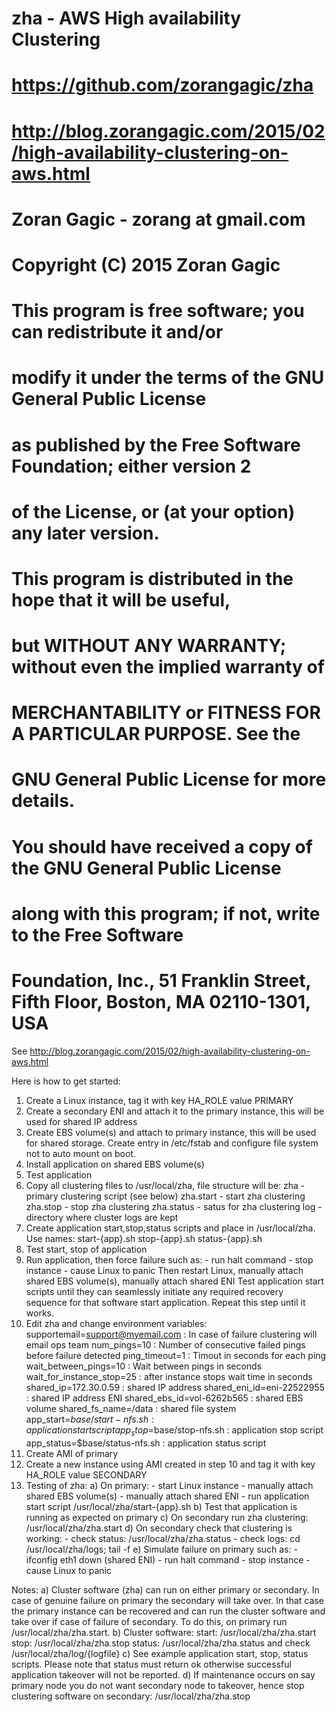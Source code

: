 # zha - AWS High availability Clustering
# https://github.com/zorangagic/zha
# http://blog.zorangagic.com/2015/02/high-availability-clustering-on-aws.html
#
# Zoran Gagic - zorang at gmail.com
#
# Copyright (C) 2015  Zoran Gagic

# This program is free software; you can redistribute it and/or
# modify it under the terms of the GNU General Public License
# as published by the Free Software Foundation; either version 2
# of the License, or (at your option) any later version.
#
# This program is distributed in the hope that it will be useful,
# but WITHOUT ANY WARRANTY; without even the implied warranty of
# MERCHANTABILITY or FITNESS FOR A PARTICULAR PURPOSE.  See the
# GNU General Public License for more details.
#
# You should have received a copy of the GNU General Public License
# along with this program; if not, write to the Free Software
# Foundation, Inc., 51 Franklin Street, Fifth Floor, Boston, MA  02110-1301, USA

See http://blog.zorangagic.com/2015/02/high-availability-clustering-on-aws.html

Here is how to get started:
1. Create a Linux instance, tag it with key HA_ROLE value PRIMARY
2. Create a secondary ENI and attach it to the primary instance, this will be used for shared IP address
3. Create EBS volume(s) and attach to primary instance, this will be used for shared storage. Create entry in /etc/fstab and configure file system not to auto mount on boot.
4. Install application on shared EBS volume(s)
5. Test application
6. Copy all clustering files to /usr/local/zha, file structure will be:
       zha - primary clustering script (see below)
       zha.start - start zha clustering
       zha.stop - stop zha clustering
       zha.status - satus for zha clustering
       log - directory where cluster logs are kept
7. Create application start,stop,status scripts and place in /usr/local/zha. Use names:
      start-{app}.sh
      stop-{app}.sh
      status-{app}.sh
8.  Test start, stop of application
9.  Run application, then force failure such as:
         - run halt command
         - stop instance
         - cause Linux to panic
     Then restart Linux, manually attach shared EBS volume(s), manually attach shared ENI
     Test application start scripts until they can seamlessly initiate any required recovery sequence for that software start application. Repeat this step until it works.
10. Edit zha and change environment variables:
         supportemail=support@myemail.com          : In case of failure clustering will email ops team
         num_pings=10                              : Number of consecutive failed pings before failure detected
         ping_timeout=1                            : Timout in seconds for each ping
         wait_between_pings=10                     : Wait between pings in seconds
         wait_for_instance_stop=25                 : after instance stops wait time in seconds
         shared_ip=172.30.0.59                     : shared IP address
         shared_eni_id=eni-22522955                : shared IP address ENI
         shared_ebs_id=vol-6262b565                : shared EBS volume
         shared_fs_name=/data                      : shared file system
         app_start=$base/start-nfs.sh              : application start script
         app_stop=$base/stop-nfs.sh                : application stop script
         app_status=$base/status-nfs.sh            : application status script
10. Create AMI of primary
11. Create a new instance using AMI created in step 10 and tag it with key HA_ROLE value SECONDARY
12. Testing of zha:
         a) On primary:
                  - start Linux instance
                  - manually attach shared EBS volume(s)
                  - manually attach shared ENI
                  - run application start script /usr/local/zha/start-{app}.sh
         b) Test that application is running as expected on primary
         c) On secondary run zha clustering: /usr/local/zha/zha.start
         d) On secondary check that clustering is working:
                  - check status:  /usr/local/zha/zha.status
                  - check logs: cd  /usr/local/zha/logs; tail -f <logfile>
         e) Simulate failure on primary such as:
                   - ifconfig eth1 down (shared ENI)
                   - run halt command
                   - stop instance
                   - cause Linux to panic

Notes:
a) Cluster software (zha) can run on either primary or secondary. In case of genuine failure on primary the secondary will take over. In that case the primary instance can be recovered and can run the cluster software and take over if case of failure of secondary. To do this, on primary run /usr/local/zha/zha.start.
b) Cluster software:
         start: /usr/local/zha/zha.start
         stop: /usr/local/zha/zha.stop
         status: /usr/local/zha/zha.status and check /usr/local/zha/log/{logfile}
c) See example application start, stop, status scripts. Please note that status must return ok otherwise successful application takeover will not be reported.
d) If maintenance occurs on say primary node you do not want secondary node to takeover, hence stop clustering software on secondary: /usr/local/zha/zha.stop

